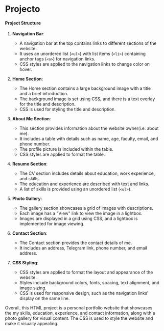 # Projecto
#### Project Structure

1. **Navigation Bar**:
   - A navigation bar at the top contains links to different sections of the website.
   - It uses an unordered list (`<ul>`) with list items (`<li>`) containing anchor tags (`<a>`) for navigation links.
   - CSS styles are applied to the navigation links to change color on hover.

2. **Home Section**:
   - The Home section contains a large background image with a title and a brief introduction.
   - The background image is set using CSS, and there is a text overlay for the title and description.
   - CSS is used for styling the title and description.

3. **About Me Section**:
   - This section provides information about the website owner(i.e. about me).
   - It includes a table with details such as name, age, faculty, email, and phone number.
   - The profile picture is included within the table.
   - CSS styles are applied to format the table.

4. **Resume Section**:
   - The CV section includes details about education, work experience, and skills.
   - The education and experience are described with text and links.
   - A list of skills is provided using an unordered list (`<ul>`).

5. **Photo Gallery**:
   - The gallery section showcases a grid of images with descriptions.
   - Each image has a "View" link to view the image in a lightbox.
   - Images are displayed in a grid using CSS, and a lightbox is implemented for image viewing.

6. **Contact Section**:
   - The Contact section provides the contact details of me.
   - It includes an address, Telegram link, phone number, and email address.

7. **CSS Styling**:
   - CSS styles are applied to format the layout and appearance of the website.
   - Styles include background colors, fonts, spacing, text alignment, and image sizing.
   - CSS is used for responsive design, such as the navigation links' display on the same line.

Overall, this HTML project is a personal portfolio website that showcases the my skills, education, experience, and contact information, along with a photo gallery for visual content. The CSS is used to style the website and make it visually appealing.
